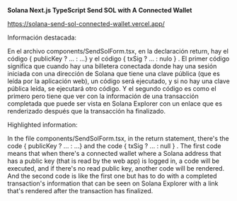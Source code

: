 **Solana Next.js TypeScript Send SOL with A Connected Wallet**

https://solana-send-sol-connected-wallet.vercel.app/

Información destacada:

En el archivo components/SendSolForm.tsx, en la declaración return, hay el código { publicKey ? ... : ...} y el código { txSig ? ... : nulo } . El primer código significa que cuando hay una billetera conectada donde hay una sesión iniciada con una dirección de Solana que tiene una clave pública (que es leída por la aplicación web), un código será ejecutado, y si no hay una clave pública leída, se ejecutará otro código. Y el segundo código es como el primero pero tiene que ver con la información de una transacción completada que puede ser vista en Solana Explorer con un enlace que es renderizado después que la transacción ha finalizado.

Highlighted information:

In the file components/SendSolForm.tsx, in the return statement, there's the code { publicKey ? ... : ...} and the code { txSig ? ... : null } . The first code means that when there's a connected wallet where a Solana address that has a public key (that is read by the web app) is logged in, a code will be executed, and if there's no read public key, another code will be rendered. And the second code is like the first one but has to do with a completed transaction's information that can be seen on Solana Explorer with a link that's rendered after the transaction has finalized.
